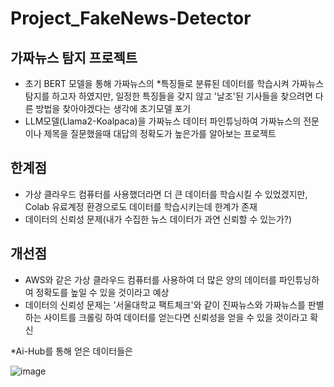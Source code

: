 # Project_FakeNews-Detector
## 가짜뉴스 탐지 프로젝트
- 초기 BERT 모델을 통해 가짜뉴스의 *특징들로 분류된 데이터를 학습시켜 가짜뉴스 탐지를 하고자 하였지만, 일정한 특징들을 갖지 않고 '날조'된 기사들을 찾으려면 다른 방법을 찾아야겠다는 생각에 초기모델 포기
- LLM모델(Llama2-Koalpaca)을 가짜뉴스 데이터 파인튜닝하여 가짜뉴스의 전문이나 제목을 질문했을때 대답의 정확도가 높은가를 알아보는 프로젝트

## 한계점
- 가상 클라우드 컴퓨터를 사용했더라면 더 큰 데이터를 학습시킬 수 있었겠지만, Colab 유료계정 환경으로도 데이터를 학습시키는데 한계가 존재
- 데이터의 신뢰성 문제(내가 수집한 뉴스 데이터가 과연 신뢰할 수 있는가?)

## 개선점
- AWS와 같은 가상 클라우드 컴퓨터를 사용하여 더 많은 양의 데이터를 파인튜닝하여 정확도를 높일 수 있을 것이라고 예상
- 데이터의 신뢰성 문제는 '서울대학교 팩트체크'와 같이 진짜뉴스와 가짜뉴스를 판별하는 사이트를 크롤링 하여 데이터를 얻는다면 신뢰성을 얻을 수 있을 것이라고 확신

*Ai-Hub를 통해 얻은 데이터들은

![image](https://github.com/user-attachments/assets/ca5c8a31-72cb-42b8-9ead-d9f7a7f0c47a)
